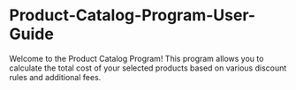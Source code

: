 # Product-Catalog-Program-User-Guide
Welcome to the Product Catalog Program! This program allows you to calculate the total cost of your selected products based on various discount rules and additional fees.
